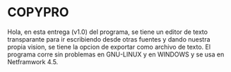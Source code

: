# COPYPRO
Hola, en esta entrega (v1.0) del programa, se tiene un editor de texto transparante para ir escribiendo desde otras fuentes y
dando nuestra propia vision, se tiene la opcion de exportar como archivo de texto.
El programa corre sin problemas en GNU-LINUX y en WINDOWS y se usa en Netframwork 4.5.
